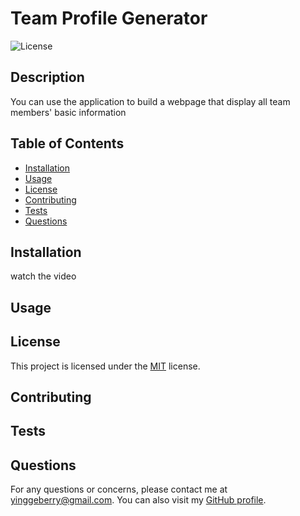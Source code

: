 # Team Profile Generator

![License](https://img.shields.io/badge/License-MIT-green.svg)

## Description

You can use the application to build a webpage that display all team members' basic information

## Table of Contents

- [Installation](#installation)
- [Usage](#usage)
- [License](#license)
- [Contributing](#contributing)
- [Tests](#tests)
- [Questions](#questions)

## Installation

watch the video

## Usage



## License

This project is licensed under the [MIT](https://opensource.org/licenses/MIT) license.

## Contributing



## Tests



## Questions

For any questions or concerns, please contact me at yinggeberry@gmail.com. You can also visit my [GitHub profile](https://github.com/huyingg1).
